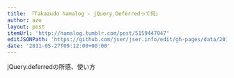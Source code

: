 ```yaml
---
title: 『Takazudo hamalog - jQuery.Deferredって何』
author: azu
layout: post
itemUrl: 'http://hamalog.tumblr.com/post/5159447047'
editJSONPath: 'https://github.com/jser/jser.info/edit/gh-pages/data/2011/05/index.json'
date: '2011-05-27T09:12:00+00:00'
---
```

jQuery.deferredの所感、使い方

